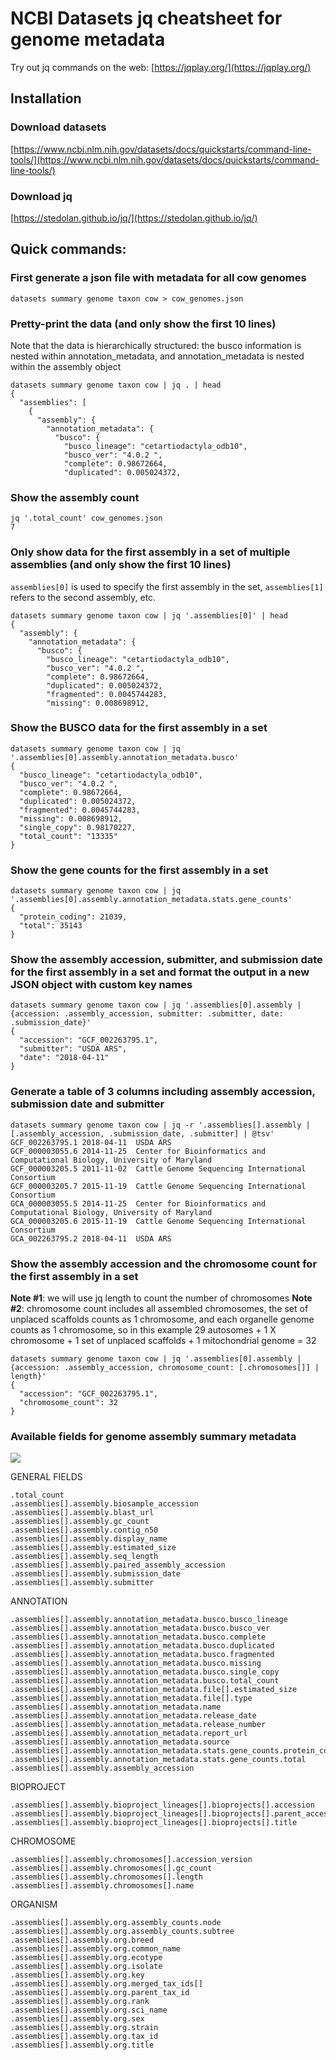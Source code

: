 # NCBI Datasets jq cheatsheet for genome metadata
Try out jq commands on the web: [https://jqplay.org/](https://jqplay.org/)

## Installation
### Download datasets
[https://www.ncbi.nlm.nih.gov/datasets/docs/quickstarts/command-line-tools/](https://www.ncbi.nlm.nih.gov/datasets/docs/quickstarts/command-line-tools/)
### Download jq
[https://stedolan.github.io/jq/](https://stedolan.github.io/jq/)

## Quick commands:

### First generate a json file with metadata for all cow genomes
```
datasets summary genome taxon cow > cow_genomes.json
```

### Pretty-print the data (and only show the first 10 lines)
Note that the data is hierarchically structured: the busco information is nested within annotation_metadata, and annotation_metadata is nested within the assembly object
```
datasets summary genome taxon cow | jq . | head
{
  "assemblies": [
    {
      "assembly": {
        "annotation_metadata": {
          "busco": {
            "busco_lineage": "cetartiodactyla_odb10",
            "busco_ver": "4.0.2 ",
            "complete": 0.98672664,
            "duplicated": 0.005024372,
```

### Show the assembly count
```
jq '.total_count' cow_genomes.json
7
```

### Only show data for the first assembly in a set of multiple assemblies (and only show the first 10 lines)

`assemblies[0]` is used to specify the first assembly in the set, `assemblies[1]` refers to the second assembly, etc.
```
datasets summary genome taxon cow | jq '.assemblies[0]' | head 
{
  "assembly": {
    "annotation_metadata": {
      "busco": {
        "busco_lineage": "cetartiodactyla_odb10",
        "busco_ver": "4.0.2 ",
        "complete": 0.98672664,
        "duplicated": 0.005024372,
        "fragmented": 0.0045744283,
        "missing": 0.008698912,
```

### Show the BUSCO data for the first assembly in a set
```
datasets summary genome taxon cow | jq '.assemblies[0].assembly.annotation_metadata.busco'        
{
  "busco_lineage": "cetartiodactyla_odb10",
  "busco_ver": "4.0.2 ",
  "complete": 0.98672664,
  "duplicated": 0.005024372,
  "fragmented": 0.0045744283,
  "missing": 0.008698912,
  "single_copy": 0.98170227,
  "total_count": "13335"
}
```

### Show the gene counts for the first assembly in a set
```
datasets summary genome taxon cow | jq '.assemblies[0].assembly.annotation_metadata.stats.gene_counts' 
{
  "protein_coding": 21039,
  "total": 35143
}
```

### Show the assembly accession, submitter, and submission date for the first assembly in a set and format the output in a new JSON object with custom key names
```
datasets summary genome taxon cow | jq '.assemblies[0].assembly | {accession: .assembly_accession, submitter: .submitter, date: .submission_date}' 
{
  "accession": "GCF_002263795.1",
  "submitter": "USDA ARS",
  "date": "2018-04-11"
}
```

### Generate a table of 3 columns including assembly accession, submission date and submitter
```
datasets summary genome taxon cow | jq -r '.assemblies[].assembly | [.assembly_accession, .submission_date, .submitter] | @tsv' 
GCF_002263795.1	2018-04-11	USDA ARS
GCF_000003055.6	2014-11-25	Center for Bioinformatics and Computational Biology, University of Maryland
GCF_000003205.5	2011-11-02	Cattle Genome Sequencing International Consortium
GCF_000003205.7	2015-11-19	Cattle Genome Sequencing International Consortium
GCA_000003055.5	2014-11-25	Center for Bioinformatics and Computational Biology, University of Maryland
GCA_000003205.6	2015-11-19	Cattle Genome Sequencing International Consortium
GCA_002263795.2	2018-04-11	USDA ARS
```

### Show the assembly accession and the chromosome count for the first assembly in a set
**Note #1**: we will use jq length to count the number of chromosomes
**Note #2**: chromosome count includes all assembled chromosomes, the set of unplaced scaffolds counts as 1 chromosome, and each organelle genome counts as 1 chromosome, so in this example 29 autosomes + 1 X chromosome + 1 set of unplaced scaffolds + 1 mitochondrial genome = 32
```
datasets summary genome taxon cow | jq '.assemblies[0].assembly | {accession: .assembly_accession, chromosome_count: [.chromosomes[]] | length}'        
{
  "accession": "GCF_002263795.1",
  "chromosome_count": 32
}
```

### Available fields for genome assembly summary metadata


![](https://github.com/ncbi/datasets/blob/workshop-cshl-2021/training/cshl-2021/images/json8.png)


GENERAL FIELDS
```
.total_count
.assemblies[].assembly.biosample_accession
.assemblies[].assembly.blast_url
.assemblies[].assembly.gc_count
.assemblies[].assembly.contig_n50
.assemblies[].assembly.display_name
.assemblies[].assembly.estimated_size
.assemblies[].assembly.seq_length
.assemblies[].assembly.paired_assembly_accession
.assemblies[].assembly.submission_date
.assemblies[].assembly.submitter
```

ANNOTATION
```
.assemblies[].assembly.annotation_metadata.busco.busco_lineage
.assemblies[].assembly.annotation_metadata.busco.busco_ver
.assemblies[].assembly.annotation_metadata.busco.complete
.assemblies[].assembly.annotation_metadata.busco.duplicated
.assemblies[].assembly.annotation_metadata.busco.fragmented
.assemblies[].assembly.annotation_metadata.busco.missing
.assemblies[].assembly.annotation_metadata.busco.single_copy
.assemblies[].assembly.annotation_metadata.busco.total_count
.assemblies[].assembly.annotation_metadata.file[].estimated_size
.assemblies[].assembly.annotation_metadata.file[].type
.assemblies[].assembly.annotation_metadata.name
.assemblies[].assembly.annotation_metadata.release_date
.assemblies[].assembly.annotation_metadata.release_number
.assemblies[].assembly.annotation_metadata.report_url
.assemblies[].assembly.annotation_metadata.source
.assemblies[].assembly.annotation_metadata.stats.gene_counts.protein_coding
.assemblies[].assembly.annotation_metadata.stats.gene_counts.total
.assemblies[].assembly.assembly_accession
```

BIOPROJECT
```
.assemblies[].assembly.bioproject_lineages[].bioprojects[].accession
.assemblies[].assembly.bioproject_lineages[].bioprojects[].parent_accessions[]
.assemblies[].assembly.bioproject_lineages[].bioprojects[].title
```

CHROMOSOME
```
.assemblies[].assembly.chromosomes[].accession_version
.assemblies[].assembly.chromosomes[].gc_count
.assemblies[].assembly.chromosomes[].length
.assemblies[].assembly.chromosomes[].name
```

ORGANISM
```
.assemblies[].assembly.org.assembly_counts.node
.assemblies[].assembly.org.assembly_counts.subtree
.assemblies[].assembly.org.breed
.assemblies[].assembly.org.common_name
.assemblies[].assembly.org.ecotype
.assemblies[].assembly.org.isolate
.assemblies[].assembly.org.key
.assemblies[].assembly.org.merged_tax_ids[]
.assemblies[].assembly.org.parent_tax_id
.assemblies[].assembly.org.rank
.assemblies[].assembly.org.sci_name
.assemblies[].assembly.org.sex
.assemblies[].assembly.org.strain
.assemblies[].assembly.org.tax_id
.assemblies[].assembly.org.title
```
